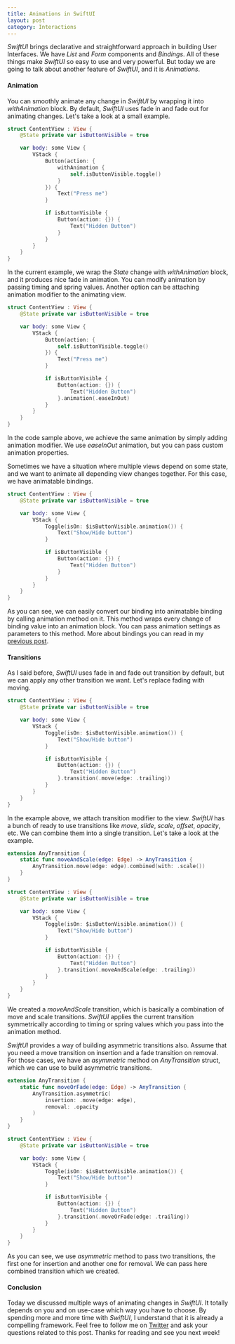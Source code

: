 ```yaml
---
title: Animations in SwiftUI
layout: post
category: Interactions
---
```


*SwiftUI* brings declarative and straightforward approach in building User Interfaces. We have *List* and *Form* components and *Bindings*. All of these things make *SwiftUI* so easy to use and very powerful. But today we are going to talk about another feature of *SwiftUI*, and it is *Animations*.

#### Animation
You can smoothly animate any change in *SwiftUI* by wrapping it into *withAnimation* block. By default, *SwiftUI* uses fade in and fade out for animating changes. Let's take a look at a small example.

```swift
struct ContentView : View {
    @State private var isButtonVisible = true

    var body: some View {
        VStack {
            Button(action: {
                withAnimation {
                    self.isButtonVisible.toggle()
                }
            }) {
                Text("Press me")
            }

            if isButtonVisible {
                Button(action: {}) {
                    Text("Hidden Button")
                }
            }
        }
    }
}
```

In the current example, we wrap the *State* change with *withAnimation* block, and it produces nice fade in animation. You can modify animation by passing timing and spring values. Another option can be attaching animation modifier to the animating view.

```swift
struct ContentView : View {
    @State private var isButtonVisible = true

    var body: some View {
        VStack {
            Button(action: {
                self.isButtonVisible.toggle()
            }) {
                Text("Press me")
            }

            if isButtonVisible {
                Button(action: {}) {
                    Text("Hidden Button")
                }.animation(.easeInOut)
            }
        }
    }
}
```

In the code sample above, we achieve the same animation by simply adding animation modifier. We use *easeInOut* animation, but you can pass custom animation properties.

Sometimes we have a situation where multiple views depend on some state, and we want to animate all depending view changes together. For this case, we have animatable bindings.

```swift
struct ContentView : View {
    @State private var isButtonVisible = true

    var body: some View {
        VStack {
            Toggle(isOn: $isButtonVisible.animation()) {
                Text("Show/Hide button")
            }

            if isButtonVisible {
                Button(action: {}) {
                    Text("Hidden Button")
                }
            }
        }
    }
}
```

As you can see, we can easily convert our binding into animatable binding by calling animation method on it. This method wraps every change of binding value into an animation block. You can pass animation settings as parameters to this method. More about bindings you can read in my [previous post](/2019/06/12/understanding-property-wrappers-in-swiftui).

#### Transitions

As I said before, *SwiftUI* uses fade in and fade out transition by default, but we can apply any other transition we want. Let's replace fading with moving.

```swift
struct ContentView : View {
    @State private var isButtonVisible = true

    var body: some View {
        VStack {
            Toggle(isOn: $isButtonVisible.animation()) {
                Text("Show/Hide button")
            }

            if isButtonVisible {
                Button(action: {}) {
                    Text("Hidden Button")
                }.transition(.move(edge: .trailing))
            }
        }
    }
}
```

In the example above, we attach transition modifier to the view. *SwiftUI* has a bunch of ready to use transitions like *move*, *slide*, *scale*, *offset*, *opacity*, etc. We can combine them into a single transition. Let's take a look at the example.

```swift
extension AnyTransition {
    static func moveAndScale(edge: Edge) -> AnyTransition {
        AnyTransition.move(edge: edge).combined(with: .scale())
    }
}

struct ContentView : View {
    @State private var isButtonVisible = true

    var body: some View {
        VStack {
            Toggle(isOn: $isButtonVisible.animation()) {
                Text("Show/Hide button")
            }

            if isButtonVisible {
                Button(action: {}) {
                    Text("Hidden Button")
                }.transition(.moveAndScale(edge: .trailing))
            }
        }
    }
}
```

We created a *moveAndScale* transition, which is basically a combination of move and scale transitions. *SwiftUI* applies the current transition symmetrically according to timing or spring values which you pass into the animation method.

*SwiftUI* provides a way of building asymmetric transitions also. Assume that you need a move transition on insertion and a fade transition on removal. For those cases, we have an *asymmetric* method on *AnyTransition* struct, which we can use to build asymmetric transitions.

```swift
extension AnyTransition {
    static func moveOrFade(edge: Edge) -> AnyTransition {
        AnyTransition.asymmetric(
            insertion: .move(edge: edge),
            removal: .opacity
        )
    }
}

struct ContentView : View {
    @State private var isButtonVisible = true

    var body: some View {
        VStack {
            Toggle(isOn: $isButtonVisible.animation()) {
                Text("Show/Hide button")
            }

            if isButtonVisible {
                Button(action: {}) {
                    Text("Hidden Button")
                }.transition(.moveOrFade(edge: .trailing))
            }
        }
    }
}
```

As you can see, we use *asymmetric* method to pass two transitions, the first one for insertion and another one for removal. We can pass here combined transition which we created.

#### Conclusion
Today we discussed multiple ways of animating changes in *SwiftUI*. It totally depends on you and on use-case which way you have to choose. By spending more and more time with *SwiftUI*, I understand that it is already a compelling framework. Feel free to follow me on [Twitter](https://twitter.com/mecid) and ask your questions related to this post. Thanks for reading and see you next week!  